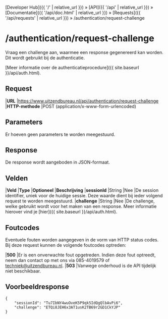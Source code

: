 ---
---

[Developer Hub]({{ '/' | relative_url }}) &raquo; [API]({{ '/api' | relative_url }}) &raquo; [Documentatie]({{ '/api/doc.html' | relative_url }}) &raquo; [Requests]({{ '/api/requests' | relative_url }}) &raquo;
/authentication/request-challenge

# /authentication/request-challenge

Vraag een challenge aan, waarmee een response gegenereerd kan worden. Dit wordt gebruikt bij de authenticatie.

[Meer informatie over de authenticatieprocedure]({{ site.baseurl }}/api/auth.html).

## Request

|**URL**          |https://www.uitzendbureau.nl/api/authentication/request-challenge
|**HTTP-methode** |POST (application/x-www-form-urlencoded)

## Parameters

Er hoeven geen parameters te worden meegestuurd.

## Response

De response wordt aangeboden in JSON-formaat.

## Velden

|**Veld**      |**Type**    |**Optioneel** |**Beschrijving**
|**sessionId** |String      |Nee           |De session identifier, uniek voor de huidige sessie. Deze waarde dient bij ieder volgend request te worden meegestuurd.
|**challenge** |String      |Nee           |De challenge, welke gebruikt wordt voor het maken van een response. Meer informatie hierover vind je [hier]({{ site.baseurl }}/api/auth.html).

## Foutcodes

Eventuele fouten worden aangegeven in de vorm van HTTP status codes. Bij deze request kunnen de volgende foutcodes optreden:

|**500** |Er is een onverwachte fout opgetreden. Indien deze fout optreedt, neem dan contact op met ons via 085-4019579 of [techniek@uitzendbureau.nl](mailto:techniek@uitzendbureau.nl?subject=DeveloperHub%3A%20API%20%2Fauthentication%2Frequest-challenge%3A%20status%20500).
|**503** |Vanwege onderhoud is de API tijdelijk niet beschikbaar.

## Voorbeeldresponse

    {
        "sessionId": "Tu7IbNY4wuOveK5P9qk5IdQgQlbAvPi6",
        "challenge": "ETQi8JEH6x3AT1usK2TB69r2GD1CkYJP"
    }
